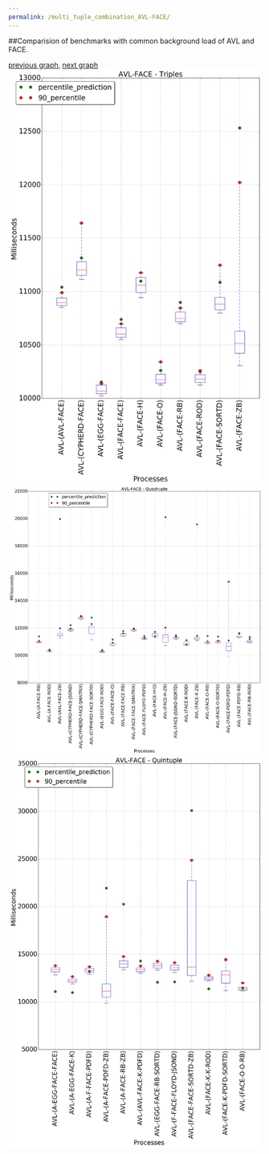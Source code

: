 ```yaml
---
permalink: /multi_tuple_combination_AVL-FACE/
---
```


##Comparision of benchmarks with common background load of AVL and FACE.

[previous graph](../multi_tuple_combination_AVL-EGG/), [next graph](../multi_tuple_combination_AVL-FLOYD/)
![graph figure](./images/triple/AVL/AVL-FACE_box.png)![graph figure](./images/quadruple/AVL/AVL-FACE_box.png)![graph figure](./images/quintuple/AVL/AVL-FACE_box.png)